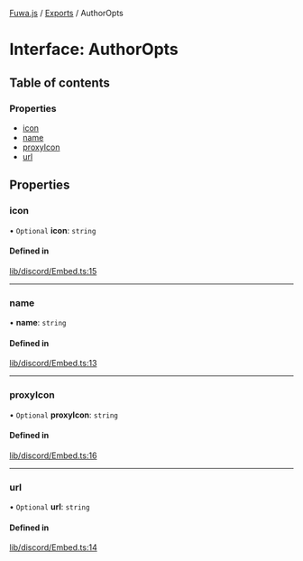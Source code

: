 [Fuwa.js](../README.md) / [Exports](../modules.md) / AuthorOpts

# Interface: AuthorOpts

## Table of contents

### Properties

- [icon](AuthorOpts.md#icon)
- [name](AuthorOpts.md#name)
- [proxyIcon](AuthorOpts.md#proxyicon)
- [url](AuthorOpts.md#url)

## Properties

### icon

• `Optional` **icon**: `string`

#### Defined in

[lib/discord/Embed.ts:15](https://github.com/Fuwajs/Fuwa.js/blob/8345c96/src/lib/discord/Embed.ts#L15)

___

### name

• **name**: `string`

#### Defined in

[lib/discord/Embed.ts:13](https://github.com/Fuwajs/Fuwa.js/blob/8345c96/src/lib/discord/Embed.ts#L13)

___

### proxyIcon

• `Optional` **proxyIcon**: `string`

#### Defined in

[lib/discord/Embed.ts:16](https://github.com/Fuwajs/Fuwa.js/blob/8345c96/src/lib/discord/Embed.ts#L16)

___

### url

• `Optional` **url**: `string`

#### Defined in

[lib/discord/Embed.ts:14](https://github.com/Fuwajs/Fuwa.js/blob/8345c96/src/lib/discord/Embed.ts#L14)
